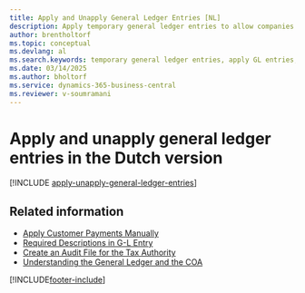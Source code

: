 ```yaml
---
title: Apply and Unapply General Ledger Entries [NL]
description: Apply temporary general ledger entries to allow companies to work with temporary and transfer accounts in the general ledger.
author: brentholtorf
ms.topic: conceptual
ms.devlang: al
ms.search.keywords: temporary general ledger entries, apply GL entries, unapply GL entries, Dutch version, Netherlands, transfer accounts
ms.date: 03/14/2025
ms.author: bholtorf
ms.service: dynamics-365-business-central
ms.reviewer: v-soumramani
---
```


# Apply and unapply general ledger entries in the Dutch version

[!INCLUDE [apply-unapply-general-ledger-entries](../includes/BENL/apply-unapply-general-ledger-entries.md)]

## Related information

- [Apply Customer Payments Manually](../../receivables-how-apply-sales-transactions-manually.md)  
- [Required Descriptions in G-L Entry](required-descriptions-in-g-l-entry.md)  
- [Create an Audit File for the Tax Authority](how-to-create-an-audit-file-for-the-tax-authority.md)  
- [Understanding the General Ledger and the COA](../../finance-general-ledger.md)  

[!INCLUDE[footer-include](../../includes/footer-banner.md)]
